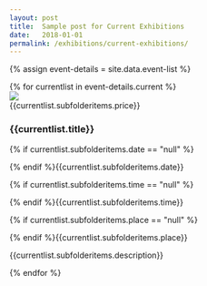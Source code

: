 ```yaml
---
layout: post
title:  Sample post for Current Exhibitions
date:   2018-01-01
permalink: /exhibitions/current-exhibitions/
---
```

{% assign event-details = site.data.event-list %}
<div class="event-area">
  {% for currentlist in event-details.current %}
  <div class="event-list-wrap">
    <div class="event-image-wrap">
      <img class="event-poster" src="/MarkdownTest/images/event-images/{{currentlist.subfolderitems.img-name}}">
      <div {% if currentlist.subfolderitems.price == "nodata" %} class="hide" {% else %} class="event-price" {% endif %}>{{currentlist.subfolderitems.price}}</div>
    </div>
    <h3>{{currentlist.title}}</h3>
    <div class="time-and-place-info-wrap">
      {% if currentlist.subfolderitems.date == "null" %}<p class="date-info {{currentlist.subfolderitems.date}}">{% endif %}{{currentlist.subfolderitems.date}}</p>
      {% if currentlist.subfolderitems.time == "null" %}<p class="time-info {{currentlist.subfolderitems.time}}">{% endif %}{{currentlist.subfolderitems.time}}</p>
      {% if currentlist.subfolderitems.place == "null" %}<p class="place-info {{currentlist.subfolderitems.place}}">{% endif %}{{currentlist.subfolderitems.place}}</p>
    </div>
    <div class="event-list-partition"></div>
    <p>{{currentlist.subfolderitems.description}}</p>
  </div>
  {% endfor %}
</div>
